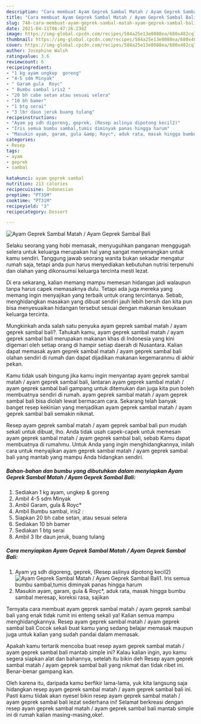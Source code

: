 ```yaml
---
description: "Cara membuat Ayam Geprek Sambal Matah / Ayam Geprek Sambal Bali yang nikmat Untuk Jualan"
title: "Cara membuat Ayam Geprek Sambal Matah / Ayam Geprek Sambal Bali yang nikmat Untuk Jualan"
slug: 740-cara-membuat-ayam-geprek-sambal-matah-ayam-geprek-sambal-bali-yang-nikmat-untuk-jualan
date: 2021-04-11T06:47:26.238Z
image: https://img-global.cpcdn.com/recipes/584a25e13e8088ea/680x482cq70/ayam-geprek-sambal-matah-ayam-geprek-sambal-bali-foto-resep-utama.jpg
thumbnail: https://img-global.cpcdn.com/recipes/584a25e13e8088ea/680x482cq70/ayam-geprek-sambal-matah-ayam-geprek-sambal-bali-foto-resep-utama.jpg
cover: https://img-global.cpcdn.com/recipes/584a25e13e8088ea/680x482cq70/ayam-geprek-sambal-matah-ayam-geprek-sambal-bali-foto-resep-utama.jpg
author: Josephine Walsh
ratingvalue: 3.6
reviewcount: 6
recipeingredient:
- "1 kg ayam ungkep  goreng"
- "4-5 sdm Minyak"
- " Garam gula  Royc"
- " Bumbu sambal iris2 "
- "20 bh cabe setan atau sesuai selera"
- "10 bh bamer"
- "1 btg serai"
- "3 lbr daun jeruk buang tulang"
recipeinstructions:
- "Ayam yg sdh digoreng, geprek, (Resep aslinya dipotong kecil2)"
- "Iris semua bumbu sambal,tumis diminyak panas hingga harum"
- "Masukin ayam, garam, gula &amp; Royc*, aduk rata, masak hingga bumbu sambal meresap, koreksi rasa, sajikan"
categories:
- Resep
tags:
- ayam
- geprek
- sambal

katakunci: ayam geprek sambal 
nutrition: 213 calories
recipecuisine: Indonesian
preptime: "PT35M"
cooktime: "PT31M"
recipeyield: "3"
recipecategory: Dessert

---
```



![Ayam Geprek Sambal Matah / Ayam Geprek Sambal Bali](https://img-global.cpcdn.com/recipes/584a25e13e8088ea/680x482cq70/ayam-geprek-sambal-matah-ayam-geprek-sambal-bali-foto-resep-utama.jpg)

Selaku seorang yang hobi memasak, menyuguhkan panganan menggugah selera untuk keluarga merupakan hal yang sangat menyenangkan untuk kamu sendiri. Tanggung jawab seorang  wanita bukan sekadar mengatur rumah saja, tetapi anda pun harus menyediakan kebutuhan nutrisi terpenuhi dan olahan yang dikonsumsi keluarga tercinta mesti lezat.

Di era  sekarang, kalian memang mampu memesan hidangan jadi walaupun tanpa harus capek memasaknya dulu. Tetapi ada juga mereka yang memang ingin menyajikan yang terbaik untuk orang tercintanya. Sebab, menghidangkan masakan yang dibuat sendiri jauh lebih bersih dan kita pun bisa menyesuaikan hidangan tersebut sesuai dengan makanan kesukaan keluarga tercinta. 



Mungkinkah anda salah satu penyuka ayam geprek sambal matah / ayam geprek sambal bali?. Tahukah kamu, ayam geprek sambal matah / ayam geprek sambal bali merupakan makanan khas di Indonesia yang kini digemari oleh setiap orang di hampir setiap daerah di Nusantara. Kalian dapat memasak ayam geprek sambal matah / ayam geprek sambal bali olahan sendiri di rumah dan dapat dijadikan makanan kegemaranmu di akhir pekan.

Kamu tidak usah bingung jika kamu ingin menyantap ayam geprek sambal matah / ayam geprek sambal bali, lantaran ayam geprek sambal matah / ayam geprek sambal bali gampang untuk ditemukan dan juga kita pun boleh membuatnya sendiri di rumah. ayam geprek sambal matah / ayam geprek sambal bali bisa diolah lewat bermacam cara. Sekarang telah banyak banget resep kekinian yang menjadikan ayam geprek sambal matah / ayam geprek sambal bali semakin nikmat.

Resep ayam geprek sambal matah / ayam geprek sambal bali pun mudah sekali untuk dibuat, lho. Anda tidak usah capek-capek untuk memesan ayam geprek sambal matah / ayam geprek sambal bali, sebab Kamu dapat membuatnya di rumahmu. Untuk Anda yang ingin menghidangkannya, inilah cara untuk menyajikan ayam geprek sambal matah / ayam geprek sambal bali yang mantab yang mampu Anda hidangkan sendiri.

<!--inarticleads1-->

##### Bahan-bahan dan bumbu yang dibutuhkan dalam menyiapkan Ayam Geprek Sambal Matah / Ayam Geprek Sambal Bali:

1. Sediakan 1 kg ayam, ungkep &amp; goreng
1. Ambil 4-5 sdm Minyak
1. Ambil  Garam, gula &amp; Royc*
1. Ambil  Bumbu sambal, iris2 :
1. Siapkan 20 bh cabe setan, atau sesuai selera
1. Sediakan 10 bh bamer
1. Sediakan 1 btg serai
1. Ambil 3 lbr daun jeruk, buang tulang




<!--inarticleads2-->

##### Cara menyiapkan Ayam Geprek Sambal Matah / Ayam Geprek Sambal Bali:

1. Ayam yg sdh digoreng, geprek, (Resep aslinya dipotong kecil2)
<img src="https://img-global.cpcdn.com/steps/51fb3915f69a8df2/160x128cq70/ayam-geprek-sambal-matah-ayam-geprek-sambal-bali-langkah-memasak-1-foto.jpg" alt="Ayam Geprek Sambal Matah / Ayam Geprek Sambal Bali">1. Iris semua bumbu sambal,tumis diminyak panas hingga harum
1. Masukin ayam, garam, gula &amp; Royc*, aduk rata, masak hingga bumbu sambal meresap, koreksi rasa, sajikan




Ternyata cara membuat ayam geprek sambal matah / ayam geprek sambal bali yang enak tidak rumit ini enteng sekali ya! Kalian semua mampu menghidangkannya. Resep ayam geprek sambal matah / ayam geprek sambal bali Cocok sekali buat kamu yang sedang belajar memasak maupun juga untuk kalian yang sudah pandai dalam memasak.

Apakah kamu tertarik mencoba buat resep ayam geprek sambal matah / ayam geprek sambal bali mantab simple ini? Kalau kalian ingin, ayo kamu segera siapkan alat dan bahannya, setelah itu bikin deh Resep ayam geprek sambal matah / ayam geprek sambal bali yang nikmat dan tidak ribet ini. Benar-benar gampang kan. 

Oleh karena itu, daripada kamu berfikir lama-lama, yuk kita langsung saja hidangkan resep ayam geprek sambal matah / ayam geprek sambal bali ini. Pasti kamu tiidak akan nyesel bikin resep ayam geprek sambal matah / ayam geprek sambal bali lezat sederhana ini! Selamat berkreasi dengan resep ayam geprek sambal matah / ayam geprek sambal bali mantab simple ini di rumah kalian masing-masing,oke!.

